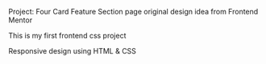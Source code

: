 Project: Four Card Feature Section page original design idea from Frontend Mentor

This is my first frontend css project

Responsive design using HTML & CSS

